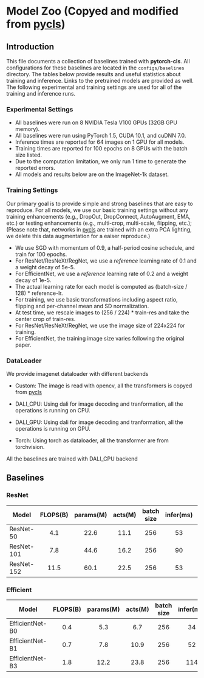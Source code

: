 # Model Zoo (Copyed and modified from [pycls](https://github.com/facebookresearch/pycls/edit/master/MODEL_ZOO.md))

## Introduction

This file documents a collection of baselines trained with **pytorch-cls**. All configurations for these baselines are located in the `configs/baselines` directory. The tables below provide results and useful statistics about training and inference. Links to the pretrained models are provided as well. The following experimental and training settings are used for all of the training and inference runs.

### Experimental Settings

- All baselines were run on 8 NVIDIA Tesla V100 GPUs (32GB GPU memory).
- All baselines were run using PyTorch 1.5, CUDA 10.1, and cuDNN 7.0.
- Inference times are reported for 64 images on 1 GPU for all models.
- Training times are reported for 100 epochs on 8 GPUs with the batch size listed.
- Due to the computation limitation, we only run 1 time to generate the reported errors.
- All models and results below are on the ImageNet-1k dataset.

### Training Settings

Our primary goal is to provide simple and strong baselines that are easy to reproduce. For all models, we use our basic training settings without any training enhancements (e.g., DropOut, DropConnect, AutoAugment, EMA, etc.) or testing enhancements (e.g., multi-crop, multi-scale, flipping, etc.); (Please note that, networks in [pycls](https://github.com/facebookresearch/pycls/edit/master/MODEL_ZOO.md) are trained with an extra PCA lighting, we delete this data augmentation for a eaiser reproduce.)

- We use SGD with momentum of 0.9, a half-period cosine schedule, and train for 100 epochs.
- For ResNet/ResNeXt/RegNet, we use a *reference* learning rate of 0.1 and a weight decay of 5e-5.
- For EfficientNet, we use a *reference* learning rate of 0.2 and a weight decay of 1e-5.
- The actual learning rate for each model is computed as (batch-size / 128) * reference-lr.
- For training, we use basic transformations including aspect ratio, flipping and per-channel mean and SD normalization.
- At test time, we rescale images to (256 / 224) * train-res and take the center crop of train-res.
- For ResNet/ResNeXt/RegNet, we use the image size of 224x224 for training.
- For EfficientNet, the training image size varies following the original paper.

### DataLoader

We provide imagenet dataloader with different backends

- Custom: The image is read with opencv, all the transformers is copyed from [pycls](https://github.com/facebookresearch/pycls/edit/master/MODEL_ZOO.md)

- DALI_CPU: Using dali for image decoding and tranformation, all the operations is running on CPU.

- DALI_GPU: Using dali for image decoding and tranformation, all the operations is running on GPU.

- Torch: Using torch as dataloader, all the transformer are from torchvision.

All the baselines are trained with DALI_CPU backend

## Baselines

### ResNet

| Model    |FLOPS(B)|params(M)|acts(M)|batch size|infer(ms)|train(hrs)|Top1 |download|
| -------  |:----:  |:-------:|:-----:|:--------:|:-------:|:-------: |:---:|:---:   |
| ResNet-50|4.1     |22.6     |11.1   |256       |53       |22.5      |23.46| -      |
|ResNet-101|7.8     |44.6     |16.2   |256       |90       |35.4      |21.60| -      |
|ResNet-152|11.5    |60.1     |22.5   |256       |53       |38.75     |21.08| -      |

### Efficient

| Model         |FLOPS(B)|params(M)|acts(M)|batch size|infer(ms)|train(hrs)|Top1 |download|
| -------       |:----:  |:-------:|:-----:|:--------:|:-------:|:-------: |:---:|:---:   |
|EfficientNet-B0|0.4     |5.3      |6.7    |256       |34       |13.64     |25.37| -      |
|EfficientNet-B1|0.7     |7.8      |10.9   |256       |52       |25.65     |24.25| -      |
|EfficientNet-B3|1.8     |12.2     |23.8   |256       |114      |37.9      |22.85| -      |
